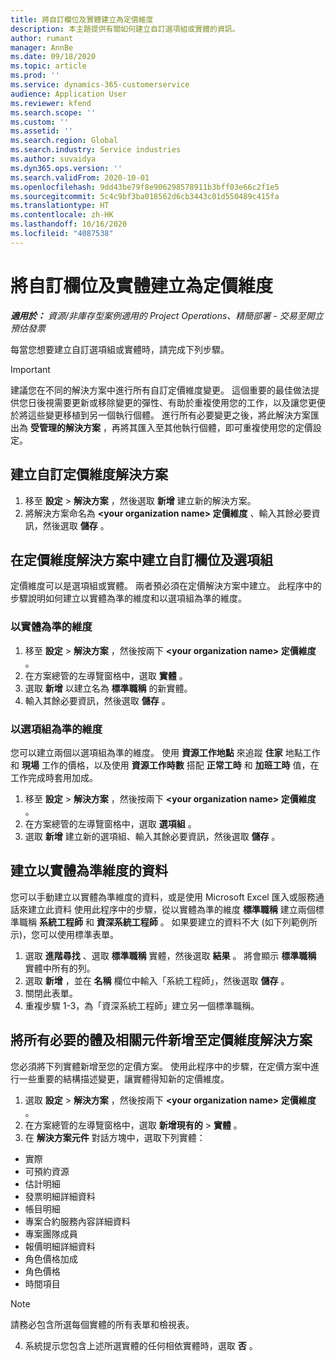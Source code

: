 ```yaml
---
title: 將自訂欄位及實體建立為定價維度
description: 本主題提供有關如何建立自訂選項組或實體的資訊。
author: rumant
manager: AnnBe
ms.date: 09/18/2020
ms.topic: article
ms.prod: ''
ms.service: dynamics-365-customerservice
audience: Application User
ms.reviewer: kfend
ms.search.scope: ''
ms.custom: ''
ms.assetid: ''
ms.search.region: Global
ms.search.industry: Service industries
ms.author: suvaidya
ms.dyn365.ops.version: ''
ms.search.validFrom: 2020-10-01
ms.openlocfilehash: 9dd43be79f8e906298578911b3bff03e66c2f1e5
ms.sourcegitcommit: 5c4c9bf3ba018562d6cb3443c01d550489c415fa
ms.translationtype: HT
ms.contentlocale: zh-HK
ms.lasthandoff: 10/16/2020
ms.locfileid: "4087538"
---
```

# <a name="create-custom-fields-and-entities-as-pricing-dimensions"></a>將自訂欄位及實體建立為定價維度

_**適用於：** 資源/非庫存型案例適用的 Project Operations、精簡部署 - 交易至開立預估發票_

每當您想要建立自訂選項組或實體時，請完成下列步驟。

> [!IMPORTANT]
> 建議您在不同的解決方案中進行所有自訂定價維度變更。 這個重要的最佳做法提供您日後視需要更新或移除變更的彈性、有助於重複使用您的工作，以及讓您更便於將這些變更移植到另一個執行個體。 進行所有必要變更之後，將此解決方案匯出為 **受管理的解決方案** ，再將其匯入至其他執行個體，即可重複使用您的定價設定。


## <a name="create-a-custom-solution-for-pricing-dimensions"></a>建立自訂定價維度解決方案
1. 移至 **設定** > **解決方案** ，然後選取 **新增** 建立新的解決方案。 
2. 將解決方案命名為 **\<your organization name> 定價維度** 、輸入其餘必要資訊，然後選取 **儲存** 。
  
## <a name="create-custom-fields-and-option-sets-in-the-pricing-dimension-solution"></a>在定價維度解決方案中建立自訂欄位及選項組

定價維度可以是選項組或實體。 兩者預必須在定價解決方案中建立。 此程序中的步驟說明如何建立以實體為準的維度和以選項組為準的維度。

### <a name="entity-based-dimensions"></a>以實體為準的維度

1. 移至 **設定** > **解決方案** ，然後按兩下 **\<your organization name> 定價維度** 。
2. 在方案總管的左導覽窗格中，選取 **實體** 。
3. 選取 **新增** 以建立名為 **標準職稱** 的新實體。 
4. 輸入其餘必要資訊，然後選取 **儲存** 。


### <a name="option-set-based-dimensions"></a>以選項組為準的維度 
您可以建立兩個以選項組為準的維度。 使用 **資源工作地點** 來追蹤 **住家** 地點工作和 **現場** 工作的價格，以及使用 **資源工作時數** 搭配 **正常工時** 和 **加班工時** 值，在工作完成時套用加成。


1. 移至 **設定** > **解決方案** ，然後按兩下 **\<your organization name> 定價維度** 。 
2. 在方案總管的左導覽窗格中，選取 **選項組** 。 
3. 選取 **新增** 建立新的選項組、輸入其餘必要資訊，然後選取 **儲存** 。

## <a name="create-data-for-entity-based-dimensions"></a>建立以實體為準維度的資料

您可以手動建立以實體為準維度的資料，或是使用 Microsoft Excel 匯入或服務通話來建立此資料 使用此程序中的步驟，從以實體為準的維度 **標準職稱** 建立兩個標準職稱 **系統工程師** 和 **資深系統工程師** 。 如果要建立的資料不大 (如下列範例所示)，您可以使用標準表單。

1. 選取 **進階尋找** 、選取 **標準職稱** 實體，然後選取 **結果** 。 將會顯示 **標準職稱** 實體中所有的列。
2. 選取 **新增** ，並在 **名稱** 欄位中輸入「系統工程師」，然後選取 **儲存** 。
3. 關閉此表單。 
4. 重複步驟 1-3，為「資深系統工程師」建立另一個標準職稱。

## <a name="add-all-required-entities-and-related-components-to-the-pricing-dimension-solution"></a>將所有必要的體及相關元件新增至定價維度解決方案
您必須將下列實體新增至您的定價方案。 使用此程序中的步驟，在定價方案中進行一些重要的結構描述變更，讓實體得知新的定價維度。

1. 選取 **設定** > **解決方案** ，然後按兩下 **\<your organization name> 定價維度** 。 
2. 在方案總管的左導覽窗格中，選取 **新增現有的** >  **實體** 。
3. 在 **解決方案元件** 對話方塊中，選取下列實體：

  - 實際
  - 可預約資源
  - 估計明細
  - 發票明細詳細資料
  - 帳目明細
  - 專案合約服務內容詳細資料
  - 專案團隊成員
  - 報價明細詳細資料
  - 角色價格加成
  - 角色價格 
  - 時間項目 


> [!NOTE]
> 請務必包含所選每個實體的所有表單和檢視表。

4. 系統提示您包含上述所選實體的任何相依實體時，選取 **否** 。

